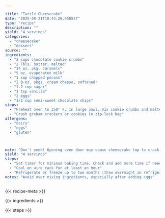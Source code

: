 ```yaml
---

title: "Turtle Cheesecake"
date: "2025-08-21T10:44:26.950837"
type: "recipe"
description: ""
yield: "4 servings"
categories:
  - "cheesecake"
  - "dessert"
source: ""
ingredients:
  - "2 cups chocolate cookie crumbs"
  - "2 Tbls. butter, melted"
  - "14 oz. pkg. caramels"
  - "5 oz. evaporated milk"
  - "1 cup chopped pecans"
  - "2 8-oz. pkgs. cream cheese, softened"
  - "1.2 cup sugar"
  - "1 tsp vanilla"
  - "2 eggs"
  - "1/2 cup semi-sweet chocolate chips"
steps:
  - "Preheat oven to 350° F. In large bowl, mix cookie crumbs and melted butter. Press into bottom and 1-in cup side of a 9-inch spring-form pan. In heavy saucepan over low heat, melt caramels with milk. Stir frequently until smooth. Pour caramel sauce over crust and top with pecans. In large bowl, combine cream cheese, sugar, and vanilla. Beat until smooth. Add eggs one at a time. Melt chocolate and blend into cream cheese mixture. Melt chocolate and blend into cream cheese mixture. Pour batter over pecans. Bake 40 to 50 minutes or until set. Loosen cake from pan edge. To avoid cracking, do not remove sides until cooled. Refrigerate eight hours or overnight. Notes: Bring ingredients to room temp before mixing"
  - "Crush graham crackers or cookies in zip-lock bag"
allergens:
  - "dairy"
  - "eggs"
  - "gluten"



note: "Don't peek! Opening oven door may cause cheesecake top to crack while cooling"
yield: "4 servings"
steps:
  - "Set timer for minimum baking time. Check and add more time if needed. Check for doneness by gently shaking. Cheesecake should be set except for a small portion in center (about an inch which will appear soft and jiggly)"
  - "Cool on wire rack for at least an hour"
  - "Refrigerate or freeze up to two months (thaw overnight in refrigerator)"
notes: "Avoid over mixing ingredients, especially after adding eggs"
---
```


{{< recipe-meta >}}

{{< ingredients >}}

{{< steps >}}
